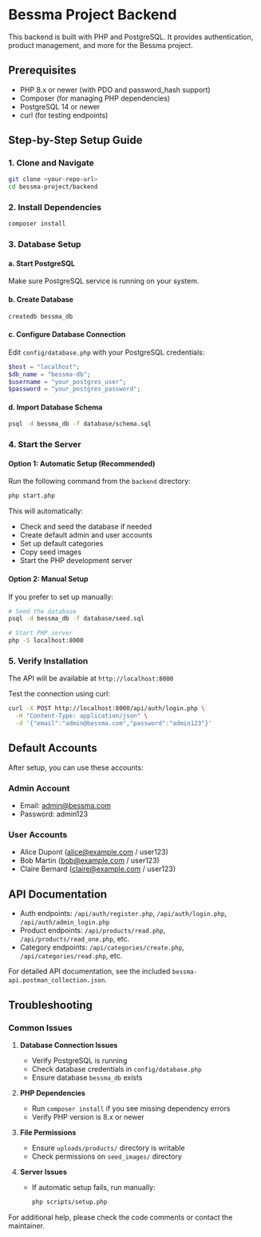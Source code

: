 # Bessma Project Backend

This backend is built with PHP and PostgreSQL. It provides authentication, product management, and more for the Bessma project.

## Prerequisites
- PHP 8.x or newer (with PDO and password_hash support)
- Composer (for managing PHP dependencies)
- PostgreSQL 14 or newer
- curl (for testing endpoints)

## Step-by-Step Setup Guide

### 1. Clone and Navigate
```bash
git clone <your-repo-url>
cd bessma-project/backend
```

### 2. Install Dependencies
```bash
composer install
```

### 3. Database Setup

#### a. Start PostgreSQL
Make sure PostgreSQL service is running on your system.

#### b. Create Database
```bash
createdb bessma_db
```

#### c. Configure Database Connection
Edit `config/database.php` with your PostgreSQL credentials:
```php
$host = "localhost";
$db_name = "bessma-db";
$username = "your_postgres_user";
$password = "your_postgres_password";
```

#### d. Import Database Schema
```bash
psql -d bessma_db -f database/schema.sql
```

### 4. Start the Server

#### Option 1: Automatic Setup (Recommended)
Run the following command from the `backend` directory:
```bash
php start.php
```

This will automatically:
- Check and seed the database if needed
- Create default admin and user accounts
- Set up default categories
- Copy seed images
- Start the PHP development server

#### Option 2: Manual Setup
If you prefer to set up manually:
```bash
# Seed the database
psql -d bessma_db -f database/seed.sql

# Start PHP server
php -S localhost:8000
```

### 5. Verify Installation
The API will be available at `http://localhost:8000`

Test the connection using curl:
```bash
curl -X POST http://localhost:8000/api/auth/login.php \
  -H "Content-Type: application/json" \
  -d '{"email":"admin@bessma.com","password":"admin123"}'
```

## Default Accounts
After setup, you can use these accounts:

### Admin Account
- Email: admin@bessma.com
- Password: admin123

### User Accounts
- Alice Dupont (alice@example.com / user123)
- Bob Martin (bob@example.com / user123)
- Claire Bernard (claire@example.com / user123)

## API Documentation
- Auth endpoints: `/api/auth/register.php`, `/api/auth/login.php`, `/api/auth/admin_login.php`
- Product endpoints: `/api/products/read.php`, `/api/products/read_one.php`, etc.
- Category endpoints: `/api/categories/create.php`, `/api/categories/read.php`, etc.

For detailed API documentation, see the included `bessma-api.postman_collection.json`.

## Troubleshooting

### Common Issues
1. **Database Connection Issues**
   - Verify PostgreSQL is running
   - Check database credentials in `config/database.php`
   - Ensure database `bessma_db` exists

2. **PHP Dependencies**
   - Run `composer install` if you see missing dependency errors
   - Verify PHP version is 8.x or newer

3. **File Permissions**
   - Ensure `uploads/products/` directory is writable
   - Check permissions on `seed_images/` directory

4. **Server Issues**
   - If automatic setup fails, run manually:
     ```bash
     php scripts/setup.php
     ```

For additional help, please check the code comments or contact the maintainer. 